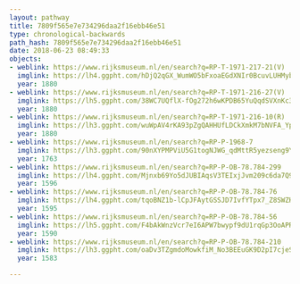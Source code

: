 ```yaml
---
layout: pathway
title: 7809f565e7e734296daa2f16ebb46e51
type: chronological-backwards
path_hash: 7809f565e7e734296daa2f16ebb46e51
date: 2018-06-23 08:49:33
objects:
- weblink: https://www.rijksmuseum.nl/en/search?q=RP-T-1971-217-21(V)
  imglink: https://lh4.ggpht.com/hDjQ2qGX_WumWO5bFxoaEGdXNIr0BcuvLUHMyblVxqc7zmsMcezjKusKkauNR55s-lvAncsZuWl60dVtiECJgO76NQ=s200
  year: 1880
- weblink: https://www.rijksmuseum.nl/en/search?q=RP-T-1971-216-27(V)
  imglink: https://lh5.ggpht.com/38WC7UQflX-fOg272h6wKPDB65YuQqdSVXnKc35Sq26TvPNsGZSR5eU5yXSmX7MR4ul2EijStxCXGqWJzwyqUlajr-8R=s200
  year: 1880
- weblink: https://www.rijksmuseum.nl/en/search?q=RP-T-1971-216-10(R)
  imglink: https://lh3.ggpht.com/wuWpAV4rKA93pZgQAHHUfLDCkXmkM7bNVFA_YpNmuVnYbCCqm1OL6up2qWH3MMhZANYYdafQhvkp5BU7NImYWDU_Aw=s200
  year: 1880
- weblink: https://www.rijksmuseum.nl/en/search?q=RP-P-1968-7
  imglink: https://lh3.ggpht.com/90nXYPMPViU5G1togNJWG_qdMttR5yezseng9YmZ1-OiEpkpLTyv3O5QppcyCbAewwgVxwAsw4mCU4RYesAAWPrKJfXS=s200
  year: 1763
- weblink: https://www.rijksmuseum.nl/en/search?q=RP-P-OB-78.784-299
  imglink: https://lh4.ggpht.com/Mjnxb69Yo5dJUBIAqsV3TEIxjJvm209c6da7Q9lwjJy0_e49MCzTz-g6lfk4nM8U56XsNQ6EgaGqjR1u3lGGlD-bK_GQ=s200
  year: 1596
- weblink: https://www.rijksmuseum.nl/en/search?q=RP-P-OB-78.784-76
  imglink: https://lh4.ggpht.com/tqoBNZ1b-lCpJFAytGSSJD7IvfYTpx7_Z8SWZH3xNXjmS4V-Q2_skYU16cLAjVCPawF897Ks9IMv_NCb9VxOMq-SY22J=s200
  year: 1595
- weblink: https://www.rijksmuseum.nl/en/search?q=RP-P-OB-78.784-56
  imglink: https://lh5.ggpht.com/F4bAkWnzVcr7eI6APW7bwypf9dU1rqGp3OoAPRpDMwdn1qXW4dvW8xpD9wK93S0hw77x19G0lvFCYCp1-NuTRu9RVas=s200
  year: 1590
- weblink: https://www.rijksmuseum.nl/en/search?q=RP-P-OB-78.784-210
  imglink: https://lh3.ggpht.com/oaDv3TZgmdoMowkfiM_No3BEEuGK9D2pI7cjeSSsUgtFjTbkLAFDaeWV_vMOAkH9zIGQIa-ykhOURQ7prxZ9L-qXEw=s200
  year: 1583

---
```

